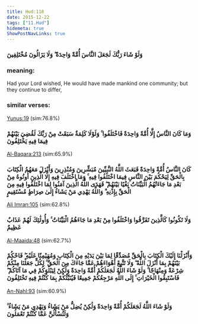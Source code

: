 ```yaml
---
title: Hud:118
date: 2015-12-22
tags: ["11.Hud"]
hidemeta: true 
ShowPostNavLinks: true 
---
```

### وَلَوْ شَاءَ رَبُّكَ لَجَعَلَ النَّاسَ أُمَّةً وَاحِدَةً ۖ وَلَا يَزَالُونَ مُخْتَلِفِينَ
### meaning: 
Had your Lord wished, He would have made mankind one community; but they continue to differ,
### similar verses: 

[Yunus:19](/10/19) (sim:76.8%)

### وَمَا كَانَ النَّاسُ إِلَّا أُمَّةً وَاحِدَةً فَاخْتَلَفُوا ۚ وَلَوْلَا كَلِمَةٌ سَبَقَتْ مِنْ رَبِّكَ لَقُضِيَ بَيْنَهُمْ فِيمَا فِيهِ يَخْتَلِفُونَ

[Al-Baqara:213](/2/213) (sim:65.9%)

### كَانَ النَّاسُ أُمَّةً وَاحِدَةً فَبَعَثَ اللَّهُ النَّبِيِّينَ مُبَشِّرِينَ وَمُنْذِرِينَ وَأَنْزَلَ مَعَهُمُ الْكِتَابَ بِالْحَقِّ لِيَحْكُمَ بَيْنَ النَّاسِ فِيمَا اخْتَلَفُوا فِيهِ ۚ وَمَا اخْتَلَفَ فِيهِ إِلَّا الَّذِينَ أُوتُوهُ مِنْ بَعْدِ مَا جَاءَتْهُمُ الْبَيِّنَاتُ بَغْيًا بَيْنَهُمْ ۖ فَهَدَى اللَّهُ الَّذِينَ آمَنُوا لِمَا اخْتَلَفُوا فِيهِ مِنَ الْحَقِّ بِإِذْنِهِ ۗ وَاللَّهُ يَهْدِي مَنْ يَشَاءُ إِلَىٰ صِرَاطٍ مُسْتَقِيمٍ

[Ali Imran:105](/3/105) (sim:62.8%)

### وَلَا تَكُونُوا كَالَّذِينَ تَفَرَّقُوا وَاخْتَلَفُوا مِنْ بَعْدِ مَا جَاءَهُمُ الْبَيِّنَاتُ ۚ وَأُولَٰئِكَ لَهُمْ عَذَابٌ عَظِيمٌ

[Al-Maaida:48](/5/48) (sim:62.7%)

### وَأَنْزَلْنَا إِلَيْكَ الْكِتَابَ بِالْحَقِّ مُصَدِّقًا لِمَا بَيْنَ يَدَيْهِ مِنَ الْكِتَابِ وَمُهَيْمِنًا عَلَيْهِ ۖ فَاحْكُمْ بَيْنَهُمْ بِمَا أَنْزَلَ اللَّهُ ۖ وَلَا تَتَّبِعْ أَهْوَاءَهُمْ عَمَّا جَاءَكَ مِنَ الْحَقِّ ۚ لِكُلٍّ جَعَلْنَا مِنْكُمْ شِرْعَةً وَمِنْهَاجًا ۚ وَلَوْ شَاءَ اللَّهُ لَجَعَلَكُمْ أُمَّةً وَاحِدَةً وَلَٰكِنْ لِيَبْلُوَكُمْ فِي مَا آتَاكُمْ ۖ فَاسْتَبِقُوا الْخَيْرَاتِ ۚ إِلَى اللَّهِ مَرْجِعُكُمْ جَمِيعًا فَيُنَبِّئُكُمْ بِمَا كُنْتُمْ فِيهِ تَخْتَلِفُونَ

[An-Nahl:93](/16/93) (sim:60.9%)

### وَلَوْ شَاءَ اللَّهُ لَجَعَلَكُمْ أُمَّةً وَاحِدَةً وَلَٰكِنْ يُضِلُّ مَنْ يَشَاءُ وَيَهْدِي مَنْ يَشَاءُ ۚ وَلَتُسْأَلُنَّ عَمَّا كُنْتُمْ تَعْمَلُونَ
